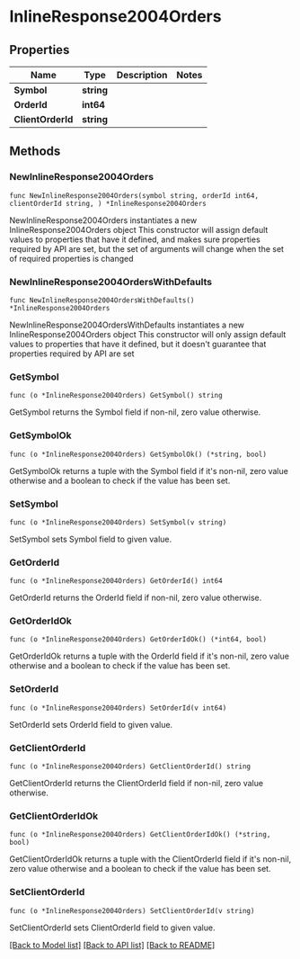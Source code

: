 # InlineResponse2004Orders

## Properties

Name | Type | Description | Notes
------------ | ------------- | ------------- | -------------
**Symbol** | **string** |  | 
**OrderId** | **int64** |  | 
**ClientOrderId** | **string** |  | 

## Methods

### NewInlineResponse2004Orders

`func NewInlineResponse2004Orders(symbol string, orderId int64, clientOrderId string, ) *InlineResponse2004Orders`

NewInlineResponse2004Orders instantiates a new InlineResponse2004Orders object
This constructor will assign default values to properties that have it defined,
and makes sure properties required by API are set, but the set of arguments
will change when the set of required properties is changed

### NewInlineResponse2004OrdersWithDefaults

`func NewInlineResponse2004OrdersWithDefaults() *InlineResponse2004Orders`

NewInlineResponse2004OrdersWithDefaults instantiates a new InlineResponse2004Orders object
This constructor will only assign default values to properties that have it defined,
but it doesn't guarantee that properties required by API are set

### GetSymbol

`func (o *InlineResponse2004Orders) GetSymbol() string`

GetSymbol returns the Symbol field if non-nil, zero value otherwise.

### GetSymbolOk

`func (o *InlineResponse2004Orders) GetSymbolOk() (*string, bool)`

GetSymbolOk returns a tuple with the Symbol field if it's non-nil, zero value otherwise
and a boolean to check if the value has been set.

### SetSymbol

`func (o *InlineResponse2004Orders) SetSymbol(v string)`

SetSymbol sets Symbol field to given value.


### GetOrderId

`func (o *InlineResponse2004Orders) GetOrderId() int64`

GetOrderId returns the OrderId field if non-nil, zero value otherwise.

### GetOrderIdOk

`func (o *InlineResponse2004Orders) GetOrderIdOk() (*int64, bool)`

GetOrderIdOk returns a tuple with the OrderId field if it's non-nil, zero value otherwise
and a boolean to check if the value has been set.

### SetOrderId

`func (o *InlineResponse2004Orders) SetOrderId(v int64)`

SetOrderId sets OrderId field to given value.


### GetClientOrderId

`func (o *InlineResponse2004Orders) GetClientOrderId() string`

GetClientOrderId returns the ClientOrderId field if non-nil, zero value otherwise.

### GetClientOrderIdOk

`func (o *InlineResponse2004Orders) GetClientOrderIdOk() (*string, bool)`

GetClientOrderIdOk returns a tuple with the ClientOrderId field if it's non-nil, zero value otherwise
and a boolean to check if the value has been set.

### SetClientOrderId

`func (o *InlineResponse2004Orders) SetClientOrderId(v string)`

SetClientOrderId sets ClientOrderId field to given value.



[[Back to Model list]](../README.md#documentation-for-models) [[Back to API list]](../README.md#documentation-for-api-endpoints) [[Back to README]](../README.md)


